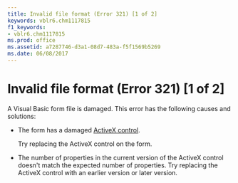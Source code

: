 ```yaml
---
title: Invalid file format (Error 321) [1 of 2]
keywords: vblr6.chm1117815
f1_keywords:
- vblr6.chm1117815
ms.prod: office
ms.assetid: a7287746-d3a1-08d7-483a-f5f1569b5269
ms.date: 06/08/2017
---
```



# Invalid file format (Error 321) [1 of 2]

A Visual Basic form file is damaged. This error has the following causes and solutions:



- The form has a damaged [ActiveX control](../../Glossary/vbe-glossary.md#ActiveX-control).
    
    Try replacing the ActiveX control on the form.
    
- The number of properties in the current version of the ActiveX control doesn't match the expected number of properties. Try replacing the ActiveX control with an earlier version or later version.
    


